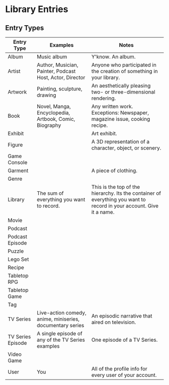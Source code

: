 # Library Entries

## Entry Types

| Entry Type        | Examples                                                  | Notes                                                                                                                  |
| ----------------- | --------------------------------------------------------- | ---------------------------------------------------------------------------------------------------------------------- |
| Album             | Music album                                               | Y'know. An album.                                                                                                      |
| Artist            | Author, Musician, Painter, Podcast Host, Actor, Director  | Anyone who participated in the creation of something in your library.                                                  |
| Artwork           | Painting, sculpture, drawing                              | An aesthetically pleasing two- or three-dimensional rendering.                                                         |
| Book              | Novel, Manga, Encyclopedia, Artbook, Comic, Biography     | Any written work. Exceptions: Newspaper, magazine issue, cooking recipe.                                               |
| Exhibit           |                                                           | Art exhibit.                                                                                                           |
| Figure            |                                                           | A 3D representation of a character, object, or scenery.                                                                |
| Game Console      |                                                           |                                                                                                                        |
| Garment           |                                                           | A piece of clothing.                                                                                                   |
| Genre             |                                                           |                                                                                                                        |
| Library           | The sum of everything you want to record.                 | This is the top of the hierarchy.  Its the container of everything you want to record in your account. Give it a name. |
| Movie             |                                                           |                                                                                                                        |
| Podcast           |                                                           |                                                                                                                        |
| Podcast Episode   |                                                           |                                                                                                                        |
| Puzzle            |                                                           |                                                                                                                        |
| Lego Set          |                                                           |                                                                                                                        |
| Recipe            |                                                           |                                                                                                                        |
| Tabletop RPG      |                                                           |                                                                                                                        |
| Tabletop Game     |                                                           |                                                                                                                        |
| Tag               |                                                           |                                                                                                                        |
| TV Series         | Live-action comedy, anime, miniseries, documentary series | An episodic narrative that aired on television.                                                                        |
| TV Series Episode | A single episode of any of the TV Series examples         | One episode of a TV Series.                                                                                            |
| Video Game        |                                                           |                                                                                                                        |
| User              | You                                                       | All of the profile info for every user of your account.                                                                |
